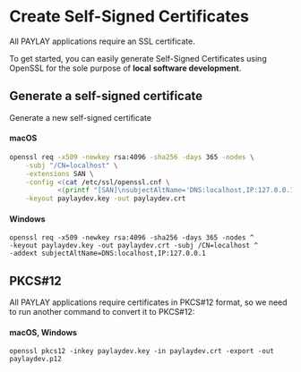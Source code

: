 # Create Self-Signed Certificates
All PAYLAY applications require an SSL certificate.

To get started, you can easily generate Self-Signed Certificates using OpenSSL for the sole purpose of **local software development**.

## Generate a self-signed certificate
Generate a new self-signed certificate

#### macOS
~~~ bash
openssl req -x509 -newkey rsa:4096 -sha256 -days 365 -nodes \
    -subj "/CN=localhost" \
    -extensions SAN \
    -config <(cat /etc/ssl/openssl.cnf \
            <(printf "[SAN]\nsubjectAltName='DNS:localhost,IP:127.0.0.1'")) \
    -keyout paylaydev.key -out paylaydev.crt
~~~

#### Windows
~~~ shell
openssl req -x509 -newkey rsa:4096 -sha256 -days 365 -nodes ^
-keyout paylaydev.key -out paylaydev.crt -subj /CN=localhost ^
-addext subjectAltName=DNS:localhost,IP:127.0.0.1
~~~

## PKCS#12
All PAYLAY applications require certificates in PKCS#12 format, so we need to run another command to convert it to PKCS#12:

#### macOS, Windows
~~~ shell
openssl pkcs12 -inkey paylaydev.key -in paylaydev.crt -export -out paylaydev.p12
~~~